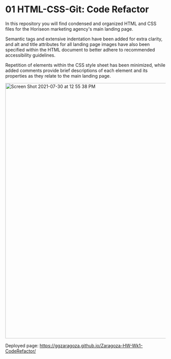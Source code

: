 # 01 HTML-CSS-Git: Code Refactor

In this repository you will find condensed and organized HTML and CSS files for the Horiseon marketing agency's main landing page.

Semantic tags and extensive indentation have been added for extra clarity, and alt and title attributes for all landing page images have also been specified within
the HTML document to better adhere to recommended accessibility guidelines.

Repetition of elements within the CSS style sheet has been minimized, while added comments provide brief descriptions of each element and its properties as they
relate to the main landing page.
<br>

<img width="800" alt="Screen Shot 2021-07-30 at 12 55 38 PM" src="https://user-images.githubusercontent.com/86588318/127693173-303492ce-d7c8-438a-8310-555df4dbec66.png">


Deployed page: <a href="https://ggzaragoza.github.io/Zaragoza-HW-Wk1-CodeRefactor/">https://ggzaragoza.github.io/Zaragoza-HW-Wk1-CodeRefactor/</a>
